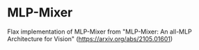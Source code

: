 # MLP-Mixer
Flax implementation of MLP-Mixer from "MLP-Mixer: An all-MLP Architecture for Vision" (https://arxiv.org/abs/2105.01601)
